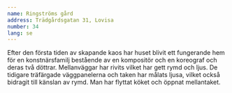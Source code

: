 ```yaml
---
name: Ringströms gård
address: Trädgårdsgatan 31, Lovisa
number: 34
lang: se
---
```

Efter den första tiden av skapande kaos har huset blivit ett fungerande hem för en konstnärsfamilj bestående av en kompositör och en koreograf och deras två döttrar. Mellanväggar har rivits vilket har gett rymd och ljus. De tidigare träfärgade väggpanelerna och taken har målats ljusa, vilket också bidragit till känslan av rymd. Man har flyttat köket och öppnat mellantaket.